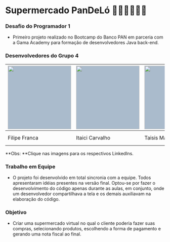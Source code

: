 # Supermercado PanDeLó 🍞🍖🧅🍓🥦🍫  

### Desafio do Programador 1
- Primeiro projeto realizado no Bootcamp do Banco PAN em parceria com a Gama Academy para formação de desenvolvedores Java back-end.

### Desenvolvedores do Grupo 4

| <a href="https://www.linkedin.com/in/filipe-lustosa-franca-027288116/" target="blank"><img style="background-color: #abc" align="center" src="https://media-exp1.licdn.com/dms/image/C4D03AQFAQZqtaR83wg/profile-displayphoto-shrink_800_800/0/1630251365728?e=1640822400&v=beta&t=uyWg35Z98LqSpcpZTnvZDG60CQTGe_Z2Nxh-o4ASidM" height="200" width="200" /></a> | <a href="https://www.linkedin.com/in/itaici-plessmann-de-carvalho-45413b42/" target="blank"><img style="background-color: #abc" align="center" src="https://media-exp1.licdn.com/dms/image/C5603AQEqBsm7t5vmIQ/profile-displayphoto-shrink_800_800/0/1516964184735?e=1640822400&v=beta&t=CrAxkPIBVit1jqjVXnIij4u5xu0C4NMhRWnPlCEk7ts" height="200" width="200" /></a> | <a href="https://www.linkedin.com/in/taisis-marinelo/" target="blank"><img style="background-color: #abc" align="center" src="https://media-exp1.licdn.com/dms/image/C4E03AQEKMithNwhNoA/profile-displayphoto-shrink_800_800/0/1633740813274?e=1640822400&v=beta&t=xaDA8iNYyyjXJbtlvutfFv2qP28CGPpq1t_KK-2N87Y" height="200" width="200" /></a> | <a href="           " target="blank"><img style="background-color: #abc" align="center" src="                 " /></a> | <a href="https://www.linkedin.com/in/wenderson-gustavo-silva-dos-santos-27782a205/" target="blank"><img style="background-color: #abc" align="center" src="https://media-exp1.licdn.com/dms/image/C4E03AQHg3G1F3zR1UQ/profile-displayphoto-shrink_800_800/0/1631727338757?e=1640822400&v=beta&t=nPxYGKW2KAXr65n2uKi8TnBcsHC3DaTKL7wFRAma3LI" height="200" width="200" /></a> |
| ------------------------------------------------------------ | ------------------------------------------------------------ | ------------------------------------------------------------ | ------------------------------------------------------------ | ------------------------------------------------------------ |
| Filipe Franca                                        | Itaici Carvalho                                             | Taisis Marinelo                                      | Tássio ___________________                                    | Wenderson Dos Santos                                                |

**Obs: **Clique nas imagens para os respectivos LinkedIns.

### Trabalho em Equipe
- O projeto foi desenvolvido em total sincronia com a equipe. Todos apresentaram idéias presentes na versão final. Optou-se por fazer o desenvolvimento do código apenas durante as aulas, em conjunto, onde um desenvolvedor compartilhava a tela e os demais auxiliavam na elaboração do código.

### Objetivo
 - Criar uma supermercado virtual no qual o cliente poderia fazer suas compras, selecionando produtos, escolhendo a forma de pagamento e gerando uma nota fiscal ao final. 







